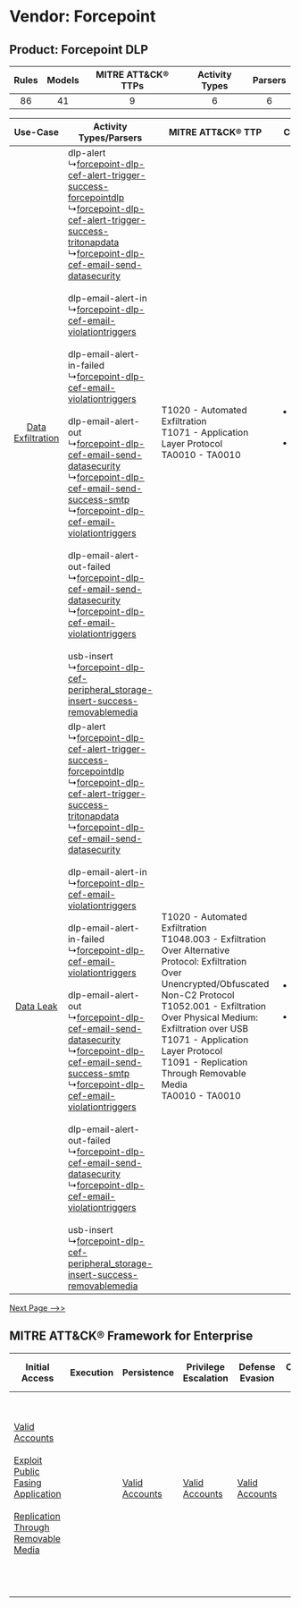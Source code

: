 Vendor: Forcepoint
==================
Product: Forcepoint DLP
-----------------------
| Rules | Models | MITRE ATT&CK® TTPs | Activity Types | Parsers |
|:-----:|:------:|:------------------:|:--------------:|:-------:|
|  86   |   41   |         9          |       6        |    6    |

|    Use-Case    | Activity Types/Parsers    | MITRE ATT&CK® TTP    | Content    |
|:----:| ---- | ---- | ---- |
| [Data Exfiltration](../../../UseCases/uc_data_exfiltration.md) |  dlp-alert<br> ↳[forcepoint-dlp-cef-alert-trigger-success-forcepointdlp](Ps/pC_forcepointdlpcefalerttriggersuccessforcepointdlp.md)<br> ↳[forcepoint-dlp-cef-alert-trigger-success-tritonapdata](Ps/pC_forcepointdlpcefalerttriggersuccesstritonapdata.md)<br> ↳[forcepoint-dlp-cef-email-send-datasecurity](Ps/pC_forcepointdlpcefemailsenddatasecurity.md)<br><br> dlp-email-alert-in<br> ↳[forcepoint-dlp-cef-email-violationtriggers](Ps/pC_forcepointdlpcefemailviolationtriggers.md)<br><br> dlp-email-alert-in-failed<br> ↳[forcepoint-dlp-cef-email-violationtriggers](Ps/pC_forcepointdlpcefemailviolationtriggers.md)<br><br> dlp-email-alert-out<br> ↳[forcepoint-dlp-cef-email-send-datasecurity](Ps/pC_forcepointdlpcefemailsenddatasecurity.md)<br> ↳[forcepoint-dlp-cef-email-send-success-smtp](Ps/pC_forcepointdlpcefemailsendsuccesssmtp.md)<br> ↳[forcepoint-dlp-cef-email-violationtriggers](Ps/pC_forcepointdlpcefemailviolationtriggers.md)<br><br> dlp-email-alert-out-failed<br> ↳[forcepoint-dlp-cef-email-send-datasecurity](Ps/pC_forcepointdlpcefemailsenddatasecurity.md)<br> ↳[forcepoint-dlp-cef-email-violationtriggers](Ps/pC_forcepointdlpcefemailviolationtriggers.md)<br><br> usb-insert<br> ↳[forcepoint-dlp-cef-peripheral_storage-insert-success-removablemedia](Ps/pC_forcepointdlpcefperipheral_storageinsertsuccessremovablemedia.md)<br> | T1020 - Automated Exfiltration<br>T1071 - Application Layer Protocol<br>TA0010 - TA0010<br>    | [<ul><li>29 Rules</li></ul><ul><li>18 Models</li></ul>](RM/r_m_forcepoint_forcepoint_dlp_Data_Exfiltration.md) |
|         [Data Leak](../../../UseCases/uc_data_leak.md)         |  dlp-alert<br> ↳[forcepoint-dlp-cef-alert-trigger-success-forcepointdlp](Ps/pC_forcepointdlpcefalerttriggersuccessforcepointdlp.md)<br> ↳[forcepoint-dlp-cef-alert-trigger-success-tritonapdata](Ps/pC_forcepointdlpcefalerttriggersuccesstritonapdata.md)<br> ↳[forcepoint-dlp-cef-email-send-datasecurity](Ps/pC_forcepointdlpcefemailsenddatasecurity.md)<br><br> dlp-email-alert-in<br> ↳[forcepoint-dlp-cef-email-violationtriggers](Ps/pC_forcepointdlpcefemailviolationtriggers.md)<br><br> dlp-email-alert-in-failed<br> ↳[forcepoint-dlp-cef-email-violationtriggers](Ps/pC_forcepointdlpcefemailviolationtriggers.md)<br><br> dlp-email-alert-out<br> ↳[forcepoint-dlp-cef-email-send-datasecurity](Ps/pC_forcepointdlpcefemailsenddatasecurity.md)<br> ↳[forcepoint-dlp-cef-email-send-success-smtp](Ps/pC_forcepointdlpcefemailsendsuccesssmtp.md)<br> ↳[forcepoint-dlp-cef-email-violationtriggers](Ps/pC_forcepointdlpcefemailviolationtriggers.md)<br><br> dlp-email-alert-out-failed<br> ↳[forcepoint-dlp-cef-email-send-datasecurity](Ps/pC_forcepointdlpcefemailsenddatasecurity.md)<br> ↳[forcepoint-dlp-cef-email-violationtriggers](Ps/pC_forcepointdlpcefemailviolationtriggers.md)<br><br> usb-insert<br> ↳[forcepoint-dlp-cef-peripheral_storage-insert-success-removablemedia](Ps/pC_forcepointdlpcefperipheral_storageinsertsuccessremovablemedia.md)<br> | T1020 - Automated Exfiltration<br>T1048.003 - Exfiltration Over Alternative Protocol: Exfiltration Over Unencrypted/Obfuscated Non-C2 Protocol<br>T1052.001 - Exfiltration Over Physical Medium: Exfiltration over USB<br>T1071 - Application Layer Protocol<br>T1091 - Replication Through Removable Media<br>TA0010 - TA0010<br> | [<ul><li>77 Rules</li></ul><ul><li>38 Models</li></ul>](RM/r_m_forcepoint_forcepoint_dlp_Data_Leak.md)         |
[Next Page -->>](2_ds_forcepoint_forcepoint_dlp.md)

MITRE ATT&CK® Framework for Enterprise
--------------------------------------
| Initial Access                                                                                                                                                                                                                                    | Execution | Persistence                                                         | Privilege Escalation                                                | Defense Evasion                                                     | Credential Access | Discovery | Lateral Movement                                                                         | Collection | Command and Control                                                             | Exfiltration                                                                                                                                                                                                                                                                                                                                                                                                                                                                                                                           | Impact |
| ------------------------------------------------------------------------------------------------------------------------------------------------------------------------------------------------------------------------------------------------- | --------- | ------------------------------------------------------------------- | ------------------------------------------------------------------- | ------------------------------------------------------------------- | ----------------- | --------- | ---------------------------------------------------------------------------------------- | ---------- | ------------------------------------------------------------------------------- | -------------------------------------------------------------------------------------------------------------------------------------------------------------------------------------------------------------------------------------------------------------------------------------------------------------------------------------------------------------------------------------------------------------------------------------------------------------------------------------------------------------------------------------- | ------ |
| [Valid Accounts](https://attack.mitre.org/techniques/T1078)<br><br>[Exploit Public Fasing Application](https://attack.mitre.org/techniques/T1190)<br><br>[Replication Through Removable Media](https://attack.mitre.org/techniques/T1091)<br><br> |           | [Valid Accounts](https://attack.mitre.org/techniques/T1078)<br><br> | [Valid Accounts](https://attack.mitre.org/techniques/T1078)<br><br> | [Valid Accounts](https://attack.mitre.org/techniques/T1078)<br><br> |                   |           | [Replication Through Removable Media](https://attack.mitre.org/techniques/T1091)<br><br> |            | [Application Layer Protocol](https://attack.mitre.org/techniques/T1071)<br><br> | [Exfiltration Over Alternative Protocol](https://attack.mitre.org/techniques/T1048)<br><br>[Exfiltration Over Alternative Protocol: Exfiltration Over Unencrypted/Obfuscated Non-C2 Protocol](https://attack.mitre.org/techniques/T1048/003)<br><br>[Exfiltration Over Physical Medium: Exfiltration over USB](https://attack.mitre.org/techniques/T1052/001)<br><br>[Exfiltration Over Physical Medium](https://attack.mitre.org/techniques/T1052)<br><br>[Automated Exfiltration](https://attack.mitre.org/techniques/T1020)<br><br> |        |